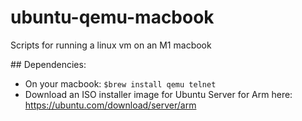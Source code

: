# ubuntu-qemu-macbook
Scripts for running a linux vm on an M1 macbook

## Dependencies:
* On your macbook:  ```$brew install qemu telnet```
* Download an ISO installer image for Ubuntu Server for Arm here:  https://ubuntu.com/download/server/arm

